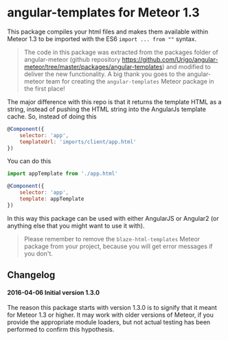 # angular-templates for Meteor 1.3

This package compiles your html files and makes them available within Meteor 1.3 to be imported with the ES6 `import ... from ""` syntax.

> The code in this package was extracted from the packages folder of angular-meteor (github repository https://github.com/Urigo/angular-meteor/tree/master/packages/angular-templates) and modified to deliver the new functionality.
 A big thank you goes to the angular-meteor team for creating the `angular-templates` Meteor package in the first place!

The major difference with this repo is that it returns the template HTML as a string, instead of pushing the HTML string into the AngularJs template cache. So, instead of doing this

```js
@Component({
    selector: 'app',
    templateUrl: 'imports/client/app.html'
})
```

You can do this

```js
import appTemplate from './app.html'

@Component({
    selector: 'app',
    template: appTemplate
})
```

In this way this package can be used with either AngularJS or Angular2 (or anything else that you might want to use it with).

> Please remember to remove the `blaze-html-templates` Meteor package from your project, because you will get error messages if you don't.

## Changelog

#### 2016-04-06 Initial version 1.3.0

The reason this package starts with version 1.3.0 is to signify that it meant for Meteor 1.3 or higher. It may work with older versions of Meteor, if you provide the appropriate module loaders, but not actual testing has been performed to confirm this hypothesis.